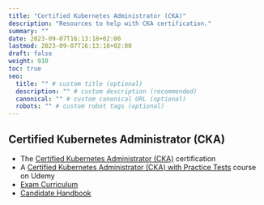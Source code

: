 ```yaml
---
title: "Certified Kubernetes Administrator (CKA)"
description: "Resources to help with CKA certification."
summary: ""
date: 2023-09-07T16:13:18+02:00
lastmod: 2023-09-07T16:13:18+02:00
draft: false
weight: 910
toc: true
seo:
  title: "" # custom title (optional)
  description: "" # custom description (recommended)
  canonical: "" # custom canonical URL (optional)
  robots: "" # custom robot tags (optional)
---
```


## Certified Kubernetes Administrator (CKA)

- The [Certified Kubernetes Administrator (CKA)](https://training.linuxfoundation.org/certification/certified-kubernetes-administrator-cka/) certification
- A [Certified Kubernetes Administrator (CKA) with Practice Tests](https://www.udemy.com/share/101WmE3@ggPePAgbaNO6slJ7gaU6UmU3TfoakpDVG_7Se0B6yzZNDMJrvb8pnKi_HJtlJYFS/) course on Udemy
- [Exam Curriculum](https://github.com/cncf/curriculum)
- [Candidate Handbook](https://docs.linuxfoundation.org/tc-docs/certification/lf-handbook2)
